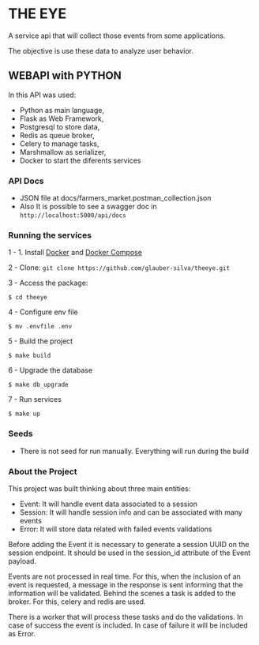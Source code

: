 # THE EYE
A service api that will collect those events from some applications. 

The objective is use these data to analyze user behavior.

## WEBAPI with PYTHON
In this API was used: 
- Python as main language,
- Flask as Web Framework,
- Postgresql to store data,
- Redis as queue broker,
- Celery to manage tasks,
- Marshmallow as serializer,
- Docker to start the diferents services


### API Docs

- JSON file at docs/farmers_market.postman_collection.json
- Also It is possible to see a swagger doc in `http://localhost:5000/api/docs`

### Running the services

1 - 1. Install [Docker](https://docs.docker.com/engine/install/ubuntu/) and [Docker Compose](https://docs.docker.com/compose/install/)


2 - Clone: `git clone https://github.com/glauber-silva/theeye.git`

3 - Access the package:
```
$ cd theeye
```
4 - Configure env file
```
$ mv .envfile .env
```
5 - Build the project
```
$ make build
```
6 - Upgrade the database
```
$ make db_upgrade
```
7 - Run services
```
$ make up
```

### Seeds

- There is not seed for run manually. Everything will run during the build 


### About the Project

This project was built thinking about three main entities:
- Event: It will handle event data associated to a session
- Session: It will handle session info and can be associated with many events
- Error: It will store data related with failed events validations


Before adding the Event it is necessary to generate a session UUID on the session endpoint. It should be used in the session_id attribute of the Event payload.

Events are not processed in real time. For this, when the inclusion of an event is requested, a message in the response is sent informing that the information will be validated. Behind the scenes a task is added to the broker. For this, celery and redis are used.

There is a worker that will process these tasks and do the validations. In case of success the event is included. In case of failure it will be included as Error.
